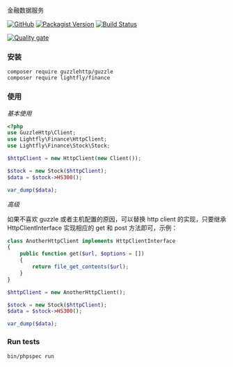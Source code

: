 金融数据服务

[![GitHub](https://img.shields.io/github/license/twn39/phpfinance.svg?style=flat-square)](https://github.com/lightfly-finance/phpfinance/blob/master/LICENSE)
[![Packagist Version](https://img.shields.io/packagist/v/lightfly/finance.svg?style=flat-square)](https://packagist.org/packages/lightfly/finance)
[![Build Status](https://travis-ci.com/lightfly-finance/phpfinance.svg?branch=master)](https://travis-ci.com/lightfly-finance/phpfinance)


[![Quality gate](https://sonarcloud.io/api/project_badges/quality_gate?project=lightfly-finance_phpfinance)](https://sonarcloud.io/dashboard?id=lightfly-finance_phpfinance)

### 安装

``` 
composer require guzzlehttp/guzzle
composer require lightfly/finance
```

### 使用

*基本使用*

```php
<?php
use GuzzleHttp\Client;
use Lightfly\Finance\HttpClient;
use Lightfly\Finance\Stock\Stock;

$httpClient = new HttpClient(new Client());

$stock = new Stock($httpClient);
$data = $stock->HS300();

var_dump($data);
```

*高级*

如果不喜欢 guzzle 或者主机配置的原因，可以替换 http client 的实现，只要继承 HttpClientInterface 实现相应的 get 和 post 方法即可，示例：

```php 
class AnotherHttpClient implements HttpClientInterface
{
    public function get($url, $options = [])
    {
        return file_get_contents($url);
    }
}

$httpClient = new AnotherHttpClient();

$stock = new Stock($httpClient);
$data = $stock->HS300();

var_dump($data);

```


### Run tests

    bin/phpspec run
